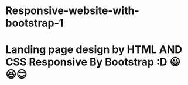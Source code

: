 # Responsive-website-with-bootstrap-1
<h1>Landing page design by HTML AND CSS  Responsive By Bootstrap :D 😃😆😊</h1> 
